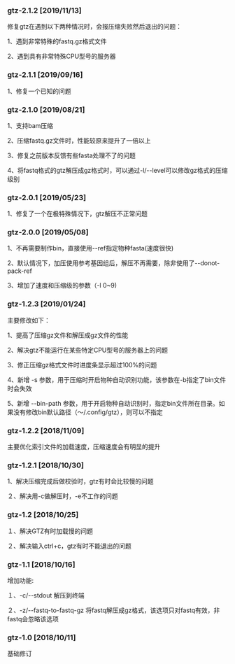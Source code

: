 ### gtz-2.1.2 [2019/11/13]

修复gtz在遇到以下两种情况时，会报压缩失败然后退出的问题：

1、遇到非常特殊的fastq.gz格式文件

2、遇到具有非常特殊CPU型号的服务器

### gtz-2.1.1 [2019/09/16]

1、修复一个已知的问题

### gtz-2.1.0 [2019/08/21]

1、支持bam压缩

2、压缩fastq.gz文件时，性能较原来提升了一倍以上

3、修复之前版本反馈有些fasta处理不了的问题

4、将fastq格式的gtz解压成gz格式时，可以通过-l/--level可以修改gz格式的压缩级别

### gtz-2.0.1 [2019/05/23]

1、修复了一个在极特殊情况下，gtz解压不正常问题


### gtz-2.0.0 [2019/05/08]

1、不再需要制作bin，直接使用--ref指定物种fasta(速度很快)

2、默认情况下，加压使用参考基因组后，解压不再需要，除非使用了--donot-pack-ref

3、增加了速度和压缩级的参数（-l 0~9)


### gtz-1.2.3 [2019/01/24]

主要修改如下：

1、提高了压缩gz文件和解压成gz文件的性能

2、解决gtz不能运行在某些特定CPU型号的服务器上的问题

3、修正压缩gz格式文件时进度条显示超过100%的问题

4、新增 -s 参数，用于压缩时开启物种自动识别功能，该参数在-b指定了bin文件时会失效

5、新增 --bin-path 参数，用于开启物种自动识别时，指定bin文件所在目录。如果没有修改bin默认路径（～/.config/gtz），则可以不指定


### gtz-1.2.2 [2018/11/09]

主要优化索引文件的加载速度，压缩速度会有明显的提升


### gtz-1.2.1 [2018/10/30]

1、解决压缩完成后做校验时，gtz有时会比较慢的问题

２、解决用-c做解压时，-e不工作的问题


### gtz-1.2 [2018/10/25]

１、解决GTZ有时加载慢的问题

２、解决输入ctrl+c，gtz有时不能退出的问题


### gtz-1.1 [2018/10/16]

增加功能:

１、-c/--stdout 解压到终端

２、-z/--fastq-to-fastq-gz 将fastq解压成gz格式，该选项只对fastq有效，非fastq会忽略该选项


### gtz-1.0 [2018/10/11]

基础修订
